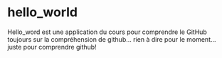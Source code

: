 # hello_world
Hello_word est une application du cours pour comprendre le GitHub
toujours sur la compréhension de github...
rien à dire pour le moment... juste pour comprendre github!
